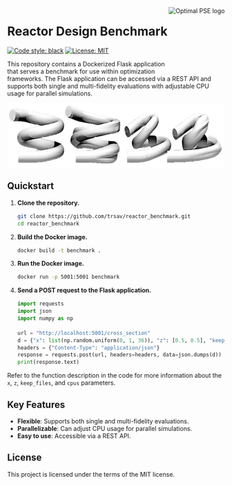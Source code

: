 <a href="https://www.imperial.ac.uk/optimisation-and-machine-learning-for-process-engineering/about-us/">
<img src="https://avatars.githubusercontent.com/u/81195336?s=200&v=4" alt="Optimal PSE logo" title="OptimalPSE" align="right" height="150" />
</a>

# Reactor Design Benchmark

[![Code style: black](https://img.shields.io/badge/code%20style-black-000000.svg)](https://github.com/psf/black) [![License: MIT](https://img.shields.io/badge/License-MIT-yellow.svg)](https://opensource.org/licenses/MIT) 

This repository contains a Dockerized Flask application that serves a benchmark for use within optimization frameworks. 
The Flask application can be accessed via a REST API and supports both single and multi-fidelity evaluations with adjustable CPU usage for parallel simulations.

<a>
<img src=images/reactors.png alt="Reactor Designs" title="reactor_designs" align="center" height="150" />
</a>

## Quickstart

1. **Clone the repository.**
    ```bash
    git clone https://github.com/trsav/reactor_benchmark.git
    cd reactor_benchmark
    ```

2. **Build the Docker image.**
    ```bash
    docker build -t benchmark .
    ```

3. **Run the Docker image.**
    ```bash
    docker run -p 5001:5001 benchmark
    ```

4. **Send a POST request to the Flask application.**
    ```python
    import requests
    import json
    import numpy as np

    url = "http://localhost:5001/cross_section"
    d = {"x": list(np.random.uniform(0, 1, 36)), "z": [0.5, 0.5], "keep_files": False, "cpus": 2}
    headers = {"Content-Type": "application/json"}
    response = requests.post(url, headers=headers, data=json.dumps(d))
    print(response.text)
    ```

Refer to the function description in the code for more information about the `x`, `z`, `keep_files`, and `cpus` parameters.

## Key Features
- **Flexible**: Supports both single and multi-fidelity evaluations.
- **Parallelizable**: Can adjust CPU usage for parallel simulations.
- **Easy to use**: Accessible via a REST API.

## License
This project is licensed under the terms of the MIT license.
